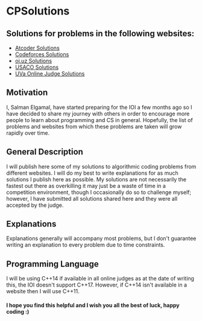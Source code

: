 # CPSolutions

## Solutions for problems in the following websites:
* [Atcoder Solutions](./Atcoder)
* [Codeforces Solutions](./CF)
* [oj.uz Solutions](./oj_uz)
* [USACO Solutions](./USACO)
* [UVa Online Judge Solutions](./UVa)

## Motivation
I, Salman Elgamal, have started preparing for the IOI a few months ago so I have decided to share my journey with others in order to encourage more people to learn about programming and CS in general. Hopefully, the list of problems and websites from which these problems are taken will grow rapidly over time.

## General Description
I will publish here some of my solutions to algorithmic coding problems from different websites. I will do my best to write explanations for as much solutions I publish here as possible. My solutions are not necessarily the fastest out there as overkilling it may just be a waste of time in a competition environment, though I occasionally do so to challenge myself; however, I have submitted all solutions shared here and they were all accepted by the judge. 

## Explanations
Explanations generally will accompany most problems, but I don't guarantee writing an explanation to every problem due to time constraints.

## Programming Language
I will be using C++14 if available in all online judges as at the date of writing this, the IOI doesn't support C++17. However, if C++14 isn't available in a website then I will use C++11.

#### I hope you find this helpful and I wish you all the best of luck, happy coding :)
